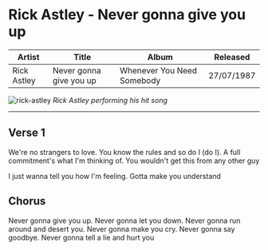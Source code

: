 # Rick Astley - Never gonna give you up

| Artist      | Title                   | Album                      | Released   |
| ----------- | ----------------------- | -------------------------- | ---------- |
| Rick Astley | Never gonna give you up | Whenever You Need Somebody | 27/07/1987 |


![rick-astley](.\Resources\rick-astley.jpg)
*Rick Astley performing his hit song*

---

## Verse 1

We're no strangers to love. 
You know the rules and so do I (do I). 
A full commitment's what I'm thinking of. 
You wouldn't get this from any other guy

I just wanna tell you how I'm feeling. Gotta make you understand

## Chorus

Never gonna give you up. Never gonna let you down. Never gonna run around and desert you. Never gonna make you cry. Never gonna say goodbye. Never gonna tell a lie and hurt you